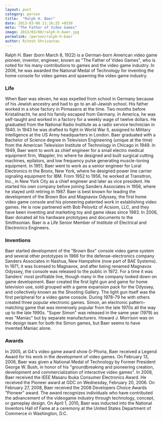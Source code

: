 ```yaml
---
layout: post
category: person
title:  "Ralph H. Baer"
date: 2013-03-08 11:16:25 +0530
meta: "The Father of Video Games"
image: 2013/03/08/ralph-h-baer.jpg
permalink: /person/ralph-h-baer
author: Ritesh Shrivastav
---
```

Ralph H. Baer (born March 8, 1922) is a German-born American video game pioneer, inventor, engineer, known as "The Father of Video Games", who is noted for his many contributions to games and the video game industry. In 2006, he was awarded the National Medal of Technology for inventing the home console for video games and spawning the video game industry.

### Life
When Baer was eleven, he was expelled from school in Germany because of his Jewish ancestry and had to go to an all-Jewish school. His father worked in a shoe factory in Pirmasens at the time. Two months before Kristallnacht, he and his family escaped from Germany. In America, he was self-taught and worked in a factory for a weekly wage of twelve dollars. He graduated from the National Radio Institute as a radio service technician in 1940. In 1943 he was drafted to fight in World War II, assigned to Military intelligence at the US Army headquarters in London.
Baer graduated with a Bachelor of Science degree in Television Engineering (unique at the time) from the American Television Institute of Technology in Chicago in 1949.
In 1949, Baer went to work as chief engineer for a small electro medical equipment firm, Wappler, Inc where he designed and built surgical cutting machines, epilators, and low frequency pulse generating muscle-toning equipment. In 1951, Baer went to work as a senior engineer for Loral Electronics in the Bronx, New York, where he designed power line carrier signaling equipment for IBM. From 1952 to 1956, he worked at Transitron, Inc., in New York City as a chief engineer and later as vice president. He started his own company before joining Sanders Associates in 1956, where he stayed until retiring in 1987.
Baer is best known for leading the development of the Brown Box and Magnavox Odyssey, the first home video game console and his pioneering patented work in establishing video games. He is now partnered with Bob Pelovitz of Acsiom, LLC, and they have been inventing and marketing toy and game ideas since 1983. In 2006, Baer donated all his hardware prototypes and documents to the Smithsonian.
Baer is a Life Senior Member of Institute of Electrical and Electronics Engineers.

### Inventions
Baer started development of the "Brown Box" console video game system and several other prototypes in 1966 for the defense-electronics company Sanders Associates in Nashua, New Hampshire (now part of BAE Systems). In 1971, it was licensed to Magnavox, and after being renamed Magnavox Odyssey, the console was released to the public in 1972. For a time it was Sanders' most profitable line, though many in the company looked down on game development.
Baer created the first light gun and game for home television use, sold grouped with a game expansion pack for the Odyssey, and collectively known as the Shooting Gallery. The light gun itself was the first peripheral for a video game console.
During 1978-79 he with others created three popular electronic games. Simon, an electronic pattern-matching game that was immensely popular from the late 1970s all the way up to the late 1990s. "Super Simon" was released in the same year (1979) as was "Maniac" but by separate manufacturers. Howard J. Morrison was on the design team for both the Simon games, but Baer seems to have invented Maniac alone.

### Awards
In 2005, at G4's video game award show G-Phoria, Baer received a Legend Award for his work in the development of video games.
On February 13, 2006, Baer was given a National Medal of Technology by Former President George W. Bush, in honor of his "groundbreaking and pioneering creation, development and commercialization of interactive video games".
In 2008, Baer received the IEEE Masaru Ibuka Consumer Electronics Award. He received the Pioneer award at GDC on Wednesday, February 20, 2006.
On February 27, 2008, Baer received the 2008 Developers Choice Awards "Pioneer" award. The award recognizes individuals who have contributed the advancement of the videogame industry through technology, concept, or gameplay design.
On April 1, 2010, Baer was inducted into the National Inventors Hall of Fame at a ceremony at the United States Department of Commerce in Washington, D.C.